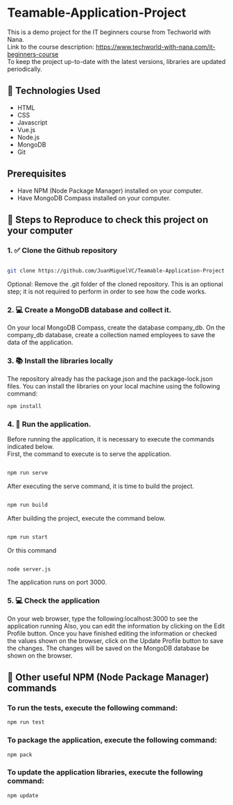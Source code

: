 # Teamable-Application-Project
This is a demo project for the IT beginners course from Techworld with Nana. <br>
Link to the course description: https://www.techworld-with-nana.com/it-beginners-course <br>
To keep the project up-to-date with the latest versions, libraries are updated periodically.

## 📌 Technologies Used
- HTML
- CSS
- Javascript
- Vue.js
- Node.js
- MongoDB
- Git

## Prerequisites

- Have NPM (Node Package Manager) installed on your computer.
- Have MongoDB Compass installed on your computer.

## 🧭 Steps to Reproduce to check this project on your computer

### 1. ✅ Clone the Github repository

```bash

git clone https://github.com/JuanMiguelVC/Teamable-Application-Project.git

```

Optional: Remove the .git folder of the cloned repository. This is an optional step; it is not required to perform in order to see how the code works.

### 2. 💻 Create a MongoDB database and collect it.
On your local MongoDB Compass, create the database company_db. On the company_db database, create a collection named employees to save the data of the application.

### 3. 📚 Install the libraries locally

The repository already has the package.json and the package-lock.json files. You can install the libraries on your local machine using the following command:

```bash
npm install
```

### 4. 👟 Run the application.

Before running the application, it is necessary to execute the commands indicated below.<br>
First, the command to execute is to serve the application.

```bash

npm run serve

```

After executing the serve command, it is time to build the project.

```bash

npm run build

```

After building the project, execute the command below.

```bash

npm run start

```

Or this command

```bash

node server.js

```

The application runs on port 3000.

### 5. 💻 Check the application
On your web browser, type the following:localhost:3000 to see the application running Also, you can edit the information by clicking on the Edit Profile button. Once you have finished editing the information or checked the values shown on the browser, click on the Update Profile button to save the changes. The changes will be saved on the MongoDB database be shown on the browser.

## 📌 Other useful NPM (Node Package Manager) commands

### To run the tests, execute the following command:

```bash
npm run test
```

### To package the application, execute the following command:

```bash
npm pack
```

### To update the application libraries, execute the following command:
```bash
npm update
```  